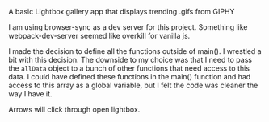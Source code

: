 A basic Lightbox gallery app that displays trending .gifs from GIPHY

I am using browser-sync as a dev server for this project. Something like
webpack-dev-server seemed like overkill for vanilla js.

I made the decision to define all the functions outside of main(). I wrestled a
bit with this decision. The downside to my choice was that I need to pass the
`allData` object to a bunch of other functions that need access to this data.
I could have defined these functions in the main() function and had access to
this array as a global variable, but I felt the code was cleaner the way I have it.

Arrows will click through open lightbox.
